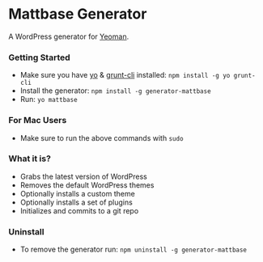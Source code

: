 # Mattbase Generator

A WordPress generator for [Yeoman](http://yeoman.io).

### Getting Started
- Make sure you have [yo](https://github.com/yeoman/yo) & [grunt-cli](http://gruntjs.com/getting-started) installed:
    `npm install -g yo grunt-cli`
- Install the generator: `npm install -g generator-mattbase`
- Run: `yo mattbase`

### For Mac Users
- Make sure to run the above commands with `sudo`

### What it is?
- Grabs the latest version of WordPress
- Removes the default WordPress themes
- Optionally installs a custom theme
- Optionally installs a set of plugins
- Initializes and commits to a git repo

### Uninstall
- To remove the generator run: `npm uninstall -g generator-mattbase`